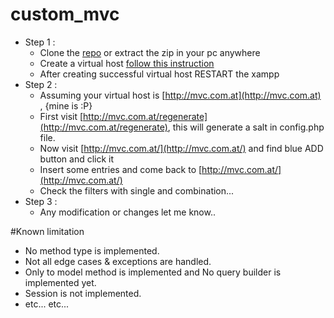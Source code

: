 # custom_mvc

- Step 1 :
    - Clone the [repo](https://github.com/atiqsu/custom_mvc) or extract the zip in your pc anywhere
    - Create a virtual host [follow this instruction](https://stackoverflow.com/questions/38538859/xampp-virtual-hosts-not-working/38567050#38567050)
    - After creating successful virtual host RESTART the xampp
- Step 2 :
    - Assuming your virtual host is [http://mvc.com.at](http://mvc.com.at) , {mine is :P}
    - First visit [http://mvc.com.at/regenerate](http://mvc.com.at/regenerate), this will generate a salt in config.php file.
    - Now visit [http://mvc.com.at/](http://mvc.com.at/) and find blue ADD button and click  it
    - Insert some entries and come back to [http://mvc.com.at/](http://mvc.com.at/)
    - Check the filters with single and combination...
- Step 3 :
    - Any modification or changes let me know..
    
    
    
#Known limitation

- No method type is implemented.
- Not all edge cases & exceptions are handled. 
- Only to model method is implemented and No query builder is implemented yet.
- Session is not implemented. 
- etc...  etc...